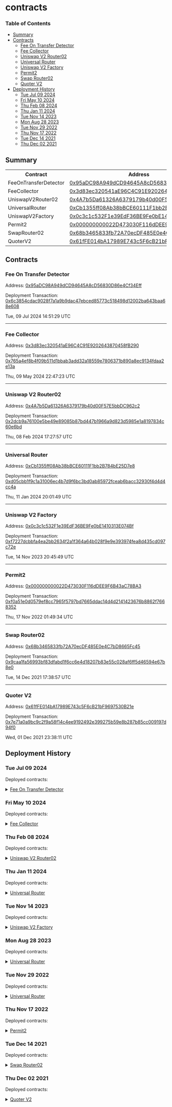 # contracts


### Table of Contents
- [Summary](#summary)
- [Contracts](#contracts)
	- [Fee On Transfer Detector](#fee-on-transfer-detector)
	- [Fee Collector](#fee-collector)
	- [Uniswap V2 Router02](#uniswap-v2-router02)
	- [Universal Router](#universal-router)
	- [Uniswap V2 Factory](#uniswap-v2-factory)
	- [Permit2](#permit2)
	- [Swap Router02](#swap-router02)
	- [Quoter V2](#quoter-v2)
- [Deployment History](#deployment-history)
	- [Tue Jul 09 2024](#tue-jul-09-2024)
	- [Fri May 10 2024](#fri-may-10-2024)
	- [Thu Feb 08 2024](#thu-feb-08-2024)
	- [Thu Jan 11 2024](#thu-jan-11-2024)
	- [Tue Nov 14 2023](#tue-nov-14-2023)
	- [Mon Aug 28 2023](#mon-aug-28-2023)
	- [Tue Nov 29 2022](#tue-nov-29-2022)
	- [Thu Nov 17 2022](#thu-nov-17-2022)
	- [Tue Dec 14 2021](#tue-dec-14-2021)
	- [Thu Dec 02 2021](#thu-dec-02-2021)

## Summary
<table>
<tr>
    <th>Contract</th>
    <th>Address</th>
    <th>Version</th>
</tr><tr>
    <td>FeeOnTransferDetector</td>
    <td><a href="https://blockscan.com/address/0x95aDC98A949dCD94645A8cD56830D86e4Cf34Eff" target="_blank">0x95aDC98A949dCD94645A8cD56830D86e4Cf34Eff</a></td>
    <td>N/A</td>
    </tr>
<tr>
    <td>FeeCollector</td>
    <td><a href="https://blockscan.com/address/0x3d83ec320541aE96C4C91E9202643870458fB290" target="_blank">0x3d83ec320541aE96C4C91E9202643870458fB290</a></td>
    <td>N/A</td>
    </tr>
<tr>
    <td>UniswapV2Router02</td>
    <td><a href="https://blockscan.com/address/0x4A7b5Da61326A6379179b40d00F57E5bbDC962c2" target="_blank">0x4A7b5Da61326A6379179b40d00F57E5bbDC962c2</a></td>
    <td>N/A</td>
    </tr>
<tr>
    <td>UniversalRouter</td>
    <td><a href="https://blockscan.com/address/0xCb1355ff08Ab38bBCE60111F1bb2B784bE25D7e8" target="_blank">0xCb1355ff08Ab38bBCE60111F1bb2B784bE25D7e8</a></td>
    <td>N/A</td>
    </tr>
<tr>
    <td>UniswapV2Factory</td>
    <td><a href="https://blockscan.com/address/0x0c3c1c532F1e39EdF36BE9Fe0bE1410313E074Bf" target="_blank">0x0c3c1c532F1e39EdF36BE9Fe0bE1410313E074Bf</a></td>
    <td>N/A</td>
    </tr>
<tr>
    <td>Permit2</td>
    <td><a href="https://blockscan.com/address/0x000000000022D473030F116dDEE9F6B43aC78BA3" target="_blank">0x000000000022D473030F116dDEE9F6B43aC78BA3</a></td>
    <td>N/A</td>
    </tr>
<tr>
    <td>SwapRouter02</td>
    <td><a href="https://blockscan.com/address/0x68b3465833fb72A70ecDF485E0e4C7bD8665Fc45" target="_blank">0x68b3465833fb72A70ecDF485E0e4C7bD8665Fc45</a></td>
    <td>N/A</td>
    </tr>
<tr>
    <td>QuoterV2</td>
    <td><a href="https://blockscan.com/address/0x61fFE014bA17989E743c5F6cB21bF9697530B21e" target="_blank">0x61fFE014bA17989E743c5F6cB21bF9697530B21e</a></td>
    <td>N/A</td>
    </tr></table>

## Contracts

### Fee On Transfer Detector
  
Address: [0x95aDC98A949dCD94645A8cD56830D86e4Cf34Eff](https://blockscan.com/address/0x95aDC98A949dCD94645A8cD56830D86e4Cf34Eff)
  
Deployment Transaction: [0x6c3854cdac9028f7a1a9b9dac47ebced85773c518498d12002ba643baa68e608](https://blockscan.com/tx/0x6c3854cdac9028f7a1a9b9dac47ebced85773c518498d12002ba643baa68e608)
  

  

  
Tue, 09 Jul 2024 14:51:29 UTC



---

### Fee Collector
  
Address: [0x3d83ec320541aE96C4C91E9202643870458fB290](https://blockscan.com/address/0x3d83ec320541aE96C4C91E9202643870458fB290)
  
Deployment Transaction: [0x765a4ef8b4f09b511d1bbab3add32a18559e7806371b890a8ec9134fdaa2e13a](https://blockscan.com/tx/0x765a4ef8b4f09b511d1bbab3add32a18559e7806371b890a8ec9134fdaa2e13a)
  

  

  
Thu, 09 May 2024 22:47:23 UTC



---

### Uniswap V2 Router02
  
Address: [0x4A7b5Da61326A6379179b40d00F57E5bbDC962c2](https://blockscan.com/address/0x4A7b5Da61326A6379179b40d00F57E5bbDC962c2)
  
Deployment Transaction: [0x2dcb9a76100e5be49e89085b87bd447b1966a9d823d5985e1a8197834c60e6bd](https://blockscan.com/tx/0x2dcb9a76100e5be49e89085b87bd447b1966a9d823d5985e1a8197834c60e6bd)
  

  

  
Thu, 08 Feb 2024 17:27:57 UTC



---

### Universal Router
  
Address: [0xCb1355ff08Ab38bBCE60111F1bb2B784bE25D7e8](https://blockscan.com/address/0xCb1355ff08Ab38bBCE60111F1bb2B784bE25D7e8)
  
Deployment Transaction: [0xd05cbb1f9c1a31006ec4b7d9f6bc3bd0ab85972fceab6bacc32930f4d4d4cc4a](https://blockscan.com/tx/0xd05cbb1f9c1a31006ec4b7d9f6bc3bd0ab85972fceab6bacc32930f4d4d4cc4a)
  

  

  
Thu, 11 Jan 2024 20:01:49 UTC



---

### Uniswap V2 Factory
  
Address: [0x0c3c1c532F1e39EdF36BE9Fe0bE1410313E074Bf](https://blockscan.com/address/0x0c3c1c532F1e39EdF36BE9Fe0bE1410313E074Bf)
  
Deployment Transaction: [0xf7227dcbbfa4ea2bb2634f2a1f364a64b028f9e9e393974fea8d435cd097c72e](https://blockscan.com/tx/0xf7227dcbbfa4ea2bb2634f2a1f364a64b028f9e9e393974fea8d435cd097c72e)
  

  

  
Tue, 14 Nov 2023 20:45:49 UTC



---

### Permit2
  
Address: [0x000000000022D473030F116dDEE9F6B43aC78BA3](https://blockscan.com/address/0x000000000022D473030F116dDEE9F6B43aC78BA3)
  
Deployment Transaction: [0xf0a51e0d0579ef8cc7965f5797bd7665ddac14d4d2141423676b8862f7668352](https://blockscan.com/tx/0xf0a51e0d0579ef8cc7965f5797bd7665ddac14d4d2141423676b8862f7668352)
  

  

  
Thu, 17 Nov 2022 01:49:34 UTC



---

### Swap Router02
  
Address: [0x68b3465833fb72A70ecDF485E0e4C7bD8665Fc45](https://blockscan.com/address/0x68b3465833fb72A70ecDF485E0e4C7bD8665Fc45)
  
Deployment Transaction: [0x9caa1fa56993bf83dfabd1f6cc6e4d18207b83e55c028af6ff5d46594e67b8e0](https://blockscan.com/tx/0x9caa1fa56993bf83dfabd1f6cc6e4d18207b83e55c028af6ff5d46594e67b8e0)
  

  

  
Tue, 14 Dec 2021 17:38:57 UTC



---

### Quoter V2
  
Address: [0x61fFE014bA17989E743c5F6cB21bF9697530B21e](https://blockscan.com/address/0x61fFE014bA17989E743c5F6cB21bF9697530B21e)
  
Deployment Transaction: [0x7e71a0a9bc9c2f9a58f14c4ee9192492e399275b59e8b287b85cc009197d94f0](https://blockscan.com/tx/0x7e71a0a9bc9c2f9a58f14c4ee9192492e399275b59e8b287b85cc009197d94f0)
  

  

  
Wed, 01 Dec 2021 23:38:11 UTC



## Deployment History
  

### Tue Jul 09 2024
  
  
  
Deployed contracts:
  
<details>
  <summary>
    <a href="https://blockscan.com/address/0x95aDC98A949dCD94645A8cD56830D86e4Cf34Eff">Fee On Transfer Detector</a>
  </summary>
  <table>
    
<tr>
      <th>Parameter</th>
      <th>Value</th>
    </tr>
    <tr>
      <td>_factoryV2</td>
      <td><a href="https://blockscan.com/address/0x0c3c1c532F1e39EdF36BE9Fe0bE1410313E074Bf" target="_blank">0x0c3c1c532F1e39EdF36BE9Fe0bE1410313E074Bf</a></td>
    </tr>
  </table>
</details>    
  


### Fri May 10 2024
  
  
  
Deployed contracts:
  
<details>
  <summary>
    <a href="https://blockscan.com/address/0x3d83ec320541aE96C4C91E9202643870458fB290">Fee Collector</a>
  </summary>
  <table>
    
<tr>
      <th>Parameter</th>
      <th>Value</th>
    </tr>
    <tr>
      <td>_owner</td>
      <td><a href="https://blockscan.com/address/0xbE84D31B2eE049DCb1d8E7c798511632b44d1b55" target="_blank">0xbE84D31B2eE049DCb1d8E7c798511632b44d1b55</a></td>
    </tr>
    <tr>
      <td>_universalRouter</td>
      <td><a href="https://blockscan.com/address/0xCb1355ff08Ab38bBCE60111F1bb2B784bE25D7e8" target="_blank">0xCb1355ff08Ab38bBCE60111F1bb2B784bE25D7e8</a></td>
    </tr>
    <tr>
      <td>_permit2</td>
      <td><a href="https://blockscan.com/address/0x000000000022D473030F116dDEE9F6B43aC78BA3" target="_blank">0x000000000022D473030F116dDEE9F6B43aC78BA3</a></td>
    </tr>
    <tr>
      <td>_feeToken</td>
      <td><a href="https://blockscan.com/address/0x0b2C639c533813f4Aa9D7837CAf62653d097Ff85" target="_blank">0x0b2C639c533813f4Aa9D7837CAf62653d097Ff85</a></td>
    </tr>
  </table>
</details>    
  


### Thu Feb 08 2024
  
  
  
Deployed contracts:
  
<details>
  <summary>
    <a href="https://blockscan.com/address/0x4A7b5Da61326A6379179b40d00F57E5bbDC962c2">Uniswap V2 Router02</a>
  </summary>
  <table>
    
<tr>
      <th>Parameter</th>
      <th>Value</th>
    </tr>
    <tr>
      <td>_factory</td>
      <td><a href="https://blockscan.com/address/0x0c3c1c532F1e39EdF36BE9Fe0bE1410313E074Bf" target="_blank">0x0c3c1c532F1e39EdF36BE9Fe0bE1410313E074Bf</a></td>
    </tr>
    <tr>
      <td>_WETH</td>
      <td><a href="https://blockscan.com/address/0x4200000000000000000000000000000000000006" target="_blank">0x4200000000000000000000000000000000000006</a></td>
    </tr>
  </table>
</details>    
  


### Thu Jan 11 2024
  
  
  
Deployed contracts:
  
<details>
  <summary>
    <a href="https://blockscan.com/address/0xCb1355ff08Ab38bBCE60111F1bb2B784bE25D7e8">Universal Router</a>
  </summary>
  <table>
    
<tr>
      <th>Parameter</th>
      <th>Value</th>
    </tr>
    <tr>
      <td>params</td>
      <td>{"permit2":"0x000000000022D473030F116dDEE9F6B43aC78BA3","weth9":"0x4200000000000000000000000000000000000006","seaportV1_5":"0x00000000000000ADc04C56Bf30aC9d3c0aAF14dC","seaportV1_4":"0x00000000000001ad428e4906aE43D8F9852d0dD6","openseaConduit":"0x1E0049783F008A0085193E00003D00cd54003c71","nftxZap":"0x40d51104Da22E3e77b683894E7e3E12e8FC61E65","x2y2":"0x40d51104Da22E3e77b683894E7e3E12e8FC61E65","foundation":"0x40d51104Da22E3e77b683894E7e3E12e8FC61E65","sudoswap":"0x40d51104Da22E3e77b683894E7e3E12e8FC61E65","elementMarket":"0x40d51104Da22E3e77b683894E7e3E12e8FC61E65","nft20Zap":"0x40d51104Da22E3e77b683894E7e3E12e8FC61E65","cryptopunks":"0x40d51104Da22E3e77b683894E7e3E12e8FC61E65","looksRareV2":"0x40d51104Da22E3e77b683894E7e3E12e8FC61E65","routerRewardsDistributor":"0x40d51104Da22E3e77b683894E7e3E12e8FC61E65","looksRareRewardsDistributor":"0x40d51104Da22E3e77b683894E7e3E12e8FC61E65","looksRareToken":"0x40d51104Da22E3e77b683894E7e3E12e8FC61E65","v2Factory":"0x0c3c1c532F1e39EdF36BE9Fe0bE1410313E074Bf","v3Factory":"0x1F98431c8aD98523631AE4a59f267346ea31F984","pairInitCodeHash":"0x96e8ac4277198ff8b6f785478aa9a39f403cb768dd02cbee326c3e7da348845f","poolInitCodeHash":"0xe34f199b19b2b4f47f68442619d555527d244f78a3297ea89325f843f87b8b54"}</td>
    </tr>
  </table>
</details>    
  


### Tue Nov 14 2023
  
  
  
Deployed contracts:
  
<details>
  <summary>
    <a href="https://blockscan.com/address/0x0c3c1c532F1e39EdF36BE9Fe0bE1410313E074Bf">Uniswap V2 Factory</a>
  </summary>
  <table>
    
<tr>
      <th>Parameter</th>
      <th>Value</th>
    </tr>
    <tr>
      <td>_feeToSetter</td>
      <td><a href="https://blockscan.com/address/0xa1dD330d602c32622AA270Ea73d078B803Cb3518" target="_blank">0xa1dD330d602c32622AA270Ea73d078B803Cb3518</a></td>
    </tr>
  </table>
</details>    
  


### Mon Aug 28 2023
  
  
  
Deployed contracts:
  
<details>
  <summary>
    <a href="https://blockscan.com/address/0xeC8B0F7Ffe3ae75d7FfAb09429e3675bb63503e4">Universal Router</a>
  </summary>
  <table>
    
<tr>
      <th>Parameter</th>
      <th>Value</th>
    </tr>
    <tr>
      <td>params</td>
      <td>{"permit2":"0x000000000022D473030F116dDEE9F6B43aC78BA3","weth9":"0x4200000000000000000000000000000000000006","seaportV1_5":"0x00000000000000ADc04C56Bf30aC9d3c0aAF14dC","seaportV1_4":"0x00000000000001ad428e4906aE43D8F9852d0dD6","openseaConduit":"0x1E0049783F008A0085193E00003D00cd54003c71","nftxZap":"0x40d51104Da22E3e77b683894E7e3E12e8FC61E65","x2y2":"0x40d51104Da22E3e77b683894E7e3E12e8FC61E65","foundation":"0x40d51104Da22E3e77b683894E7e3E12e8FC61E65","sudoswap":"0x40d51104Da22E3e77b683894E7e3E12e8FC61E65","elementMarket":"0x40d51104Da22E3e77b683894E7e3E12e8FC61E65","nft20Zap":"0x40d51104Da22E3e77b683894E7e3E12e8FC61E65","cryptopunks":"0x40d51104Da22E3e77b683894E7e3E12e8FC61E65","looksRareV2":"0x40d51104Da22E3e77b683894E7e3E12e8FC61E65","routerRewardsDistributor":"0x40d51104Da22E3e77b683894E7e3E12e8FC61E65","looksRareRewardsDistributor":"0x40d51104Da22E3e77b683894E7e3E12e8FC61E65","looksRareToken":"0x40d51104Da22E3e77b683894E7e3E12e8FC61E65","v2Factory":"0x40d51104Da22E3e77b683894E7e3E12e8FC61E65","v3Factory":"0x1F98431c8aD98523631AE4a59f267346ea31F984","pairInitCodeHash":"0x0000000000000000000000000000000000000000000000000000000000000000","poolInitCodeHash":"0xe34f199b19b2b4f47f68442619d555527d244f78a3297ea89325f843f87b8b54"}</td>
    </tr>
  </table>
</details>    
  


### Tue Nov 29 2022
  
  
  
Deployed contracts:
  
<details>
  <summary>
    <a href="https://blockscan.com/address/0xb555edF5dcF85f42cEeF1f3630a52A108E55A654">Universal Router</a>
  </summary>
  <table>
    
<tr>
      <th>Parameter</th>
      <th>Value</th>
    </tr>
    <tr>
      <td>params</td>
      <td>{"permit2":"0x000000000022D473030F116dDEE9F6B43aC78BA3","weth9":"0x4200000000000000000000000000000000000006","seaport":"0x00000000006c3852cbEf3e08E8dF289169EdE581","nftxZap":"0x40d51104Da22E3e77b683894E7e3E12e8FC61E65","x2y2":"0x40d51104Da22E3e77b683894E7e3E12e8FC61E65","foundation":"0x40d51104Da22E3e77b683894E7e3E12e8FC61E65","sudoswap":"0x40d51104Da22E3e77b683894E7e3E12e8FC61E65","nft20Zap":"0x40d51104Da22E3e77b683894E7e3E12e8FC61E65","cryptopunks":"0x40d51104Da22E3e77b683894E7e3E12e8FC61E65","looksRare":"0x40d51104Da22E3e77b683894E7e3E12e8FC61E65","routerRewardsDistributor":"0x40d51104Da22E3e77b683894E7e3E12e8FC61E65","looksRareRewardsDistributor":"0x40d51104Da22E3e77b683894E7e3E12e8FC61E65","looksRareToken":"0x40d51104Da22E3e77b683894E7e3E12e8FC61E65","v2Factory":"0x40d51104Da22E3e77b683894E7e3E12e8FC61E65","v3Factory":"0x1F98431c8aD98523631AE4a59f267346ea31F984","pairInitCodeHash":"0x0000000000000000000000000000000000000000000000000000000000000000","poolInitCodeHash":"0xe34f199b19b2b4f47f68442619d555527d244f78a3297ea89325f843f87b8b54"}</td>
    </tr>
  </table>
</details>    
  


### Thu Nov 17 2022
  
  
  
Deployed contracts:
  
<details>
  <summary>
    <a href="https://blockscan.com/address/0x000000000022D473030F116dDEE9F6B43aC78BA3">Permit2</a>
  </summary>
  <table>
    
  </table>
</details>    
  


### Tue Dec 14 2021
  
  
  
Deployed contracts:
  
<details>
  <summary>
    <a href="https://blockscan.com/address/0x68b3465833fb72A70ecDF485E0e4C7bD8665Fc45">Swap Router02</a>
  </summary>
  <table>
    
<tr>
      <th>Parameter</th>
      <th>Value</th>
    </tr>
    <tr>
      <td>_factoryV2</td>
      <td><a href="https://blockscan.com/address/0x5C69bEe701ef814a2B6a3EDD4B1652CB9cc5aA6f" target="_blank">0x5C69bEe701ef814a2B6a3EDD4B1652CB9cc5aA6f</a></td>
    </tr>
    <tr>
      <td>factoryV3</td>
      <td><a href="https://blockscan.com/address/0x1F98431c8aD98523631AE4a59f267346ea31F984" target="_blank">0x1F98431c8aD98523631AE4a59f267346ea31F984</a></td>
    </tr>
    <tr>
      <td>_positionManager</td>
      <td><a href="https://blockscan.com/address/0xC36442b4a4522E871399CD717aBDD847Ab11FE88" target="_blank">0xC36442b4a4522E871399CD717aBDD847Ab11FE88</a></td>
    </tr>
    <tr>
      <td>_WETH9</td>
      <td><a href="https://blockscan.com/address/0x4200000000000000000000000000000000000006" target="_blank">0x4200000000000000000000000000000000000006</a></td>
    </tr>
  </table>
</details>    
  


### Thu Dec 02 2021
  
  
  
Deployed contracts:
  
<details>
  <summary>
    <a href="https://blockscan.com/address/0x61fFE014bA17989E743c5F6cB21bF9697530B21e">Quoter V2</a>
  </summary>
  <table>
    
<tr>
      <th>Parameter</th>
      <th>Value</th>
    </tr>
    <tr>
      <td>_factory</td>
      <td><a href="https://blockscan.com/address/0x1F98431c8aD98523631AE4a59f267346ea31F984" target="_blank">0x1F98431c8aD98523631AE4a59f267346ea31F984</a></td>
    </tr>
    <tr>
      <td>_WETH9</td>
      <td><a href="https://blockscan.com/address/0x4200000000000000000000000000000000000006" target="_blank">0x4200000000000000000000000000000000000006</a></td>
    </tr>
  </table>
</details>    
  